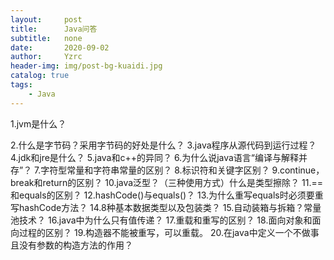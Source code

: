 ```yaml
---
layout:     post
title:      Java问答
subtitle:   none
date:       2020-09-02
author:     Yzrc
header-img: img/post-bg-kuaidi.jpg
catalog: true
tags:
    - Java
---
```


1.jvm是什么？

2.什么是字节码？采用字节码的好处是什么？
3.java程序从源代码到运行过程？
4.jdk和jre是什么？
5.java和c++的异同？
6.为什么说java语言“编译与解释并存”？
7.字符型常量和字符串常量的区别？
8.标识符和关键字区别？
9.continue，break和return的区别？
10.java泛型？（三种使用方式）什么是类型擦除？
11.==和equals的区别？
12.hashCode()与equals()？
13.为什么重写equals时必须要重写hashCode方法？
14.8种基本数据类型以及包装类？
15.自动装箱与拆箱？常量池技术？
16.java中为什么只有值传递？
17.重载和重写的区别？
18.面向对象和面向过程的区别？
19.构造器不能被重写，可以重载。
20.在java中定义一个不做事且没有参数的构造方法的作用？
